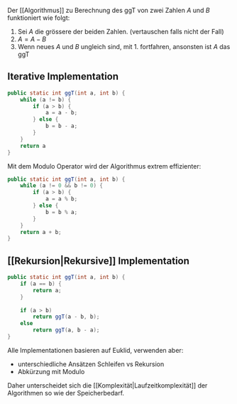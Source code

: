 Der [[Algorithmus]] zu Berechnung des ggT von zwei Zahlen $A$ und $B$ funktioniert wie folgt:

1. Sei $A$ die grössere der beiden Zahlen. (vertauschen falls nicht der Fall)
2. $A = A -B$
3. Wenn neues $A$ und $B$ ungleich sind, mit 1. fortfahren, ansonsten ist $A$ das ggT

## Iterative Implementation
```java
public static int ggT(int a, int b) {
	while (a != b) {
		if (a > b) {
			a = a - b;
		} else {
			b = b - a;
		}
	}
	return a
}
```

Mit dem Modulo Operator wird der Algorithmus extrem effizienter:
```java
public static int ggT(int a, int b) {
	while (a != 0 && b != 0) {
		if (a > b) {
			a = a % b;
		} else {
			b = b % a;
		}
	}
	return a + b;
}
```

## [[Rekursion|Rekursive]] Implementation
```java
public static int ggT(int a, int b) {
	if (a == b) {
		return a;	
	}
	
	if (a > b)
		return ggT(a - b, b);
	else
		return ggT(a, b - a);
}
```

Alle Implementationen basieren auf Euklid, verwenden aber:
- unterschiedliche Ansätzen Schleifen vs Rekursion
- Abkürzung mit Modulo

Daher unterscheidet sich die [[Komplexität|Laufzeitkomplexität]] der Algorithmen so wie der Speicherbedarf.